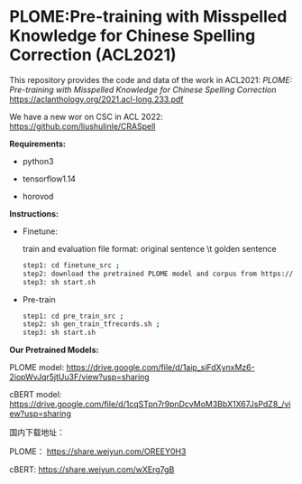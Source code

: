 # PLOME:Pre-training with Misspelled Knowledge for Chinese Spelling Correction (ACL2021)
This repository provides the code and data of the work in ACL2021: *PLOME: Pre-training with Misspelled Knowledge for Chinese Spelling Correction* https://aclanthology.org/2021.acl-long.233.pdf

We have a new wor on CSC in ACL 2022: https://github.com/liushulinle/CRASpell

**Requirements:**

- python3

- tensorflow1.14

- horovod

**Instructions:**

- Finetune: 

   train and evaluation file format: original sentence \t golden sentence 
   ```bash
   step1: cd finetune_src ; 
   step2: download the pretrained PLOME model and corpus from https://drive.google.com/file/d/1aip_siFdXynxMz6-2iopWvJqr5jtUu3F/view?usp=sharing ;
   step3: sh start.sh
   ```
   
 - Pre-train
   ```bash
   step1: cd pre_train_src ;
   step2: sh gen_train_tfrecords.sh ;
   step3: sh start.sh
   ```
   
 **Our Pretrained Models:**
 
   PLOME model: https://drive.google.com/file/d/1aip_siFdXynxMz6-2iopWvJqr5jtUu3F/view?usp=sharing
   
   cBERT model: https://drive.google.com/file/d/1cqSTpn7r9pnDcvMoM3BbX1X67JsPdZ8_/view?usp=sharing
   
   国内下载地址：
   
   PLOME： https://share.weiyun.com/OREEY0H3
   
   cBERT:  https://share.weiyun.com/wXErg7gB
